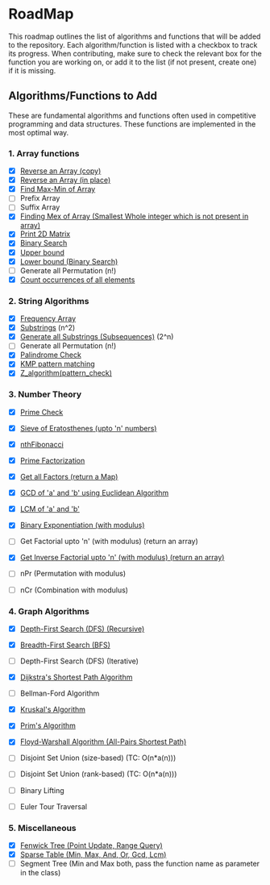 # RoadMap
This roadmap outlines the list of algorithms and functions that will be added to the repository. Each algorithm/function is listed with a checkbox to track its progress. When contributing, make sure to check the relevant box for the function you are working on, or add it to the list (if not present, create one) if it is missing.

## Algorithms/Functions to Add
These are fundamental algorithms and functions often used in competitive programming and data structures. These functions are implemented in the most optimal way. 

### 1. Array functions
- [x] [Reverse an Array (copy)](Array_Functions/Reverse_an_Array)
- [x] [Reverse an Array (in place)](Array_Functions/Reversing_an_array(in_place))
- [x] [Find Max-Min of Array](Array_Functions/Min_Max_Functions)
- [ ] Prefix Array
- [ ] Suffix Array
- [x] [Finding Mex of Array (Smallest Whole integer which is not present in array)](Array_Functions/Finding_Mex)
- [x] [Print 2D Matrix](Array_Functions/Print_2D_Matrix)
- [x] [Binary Search](Array_Functions/Binary_Search)
- [x] [Upper bound](Array_Functions/Upper_Bound)
- [x] [Lower bound (Binary Search)](Array_Functions/Lower_Bound_Binary_Search)
- [ ] Generate all Permutation (n!)
- [x] [Count occurrences of all elements](Array_Functions/Count_Occurence) 

### 2. String Algorithms
- [x] [Frequency Array](String_Functions/Frequency_Array)
- [X] [Substrings](String_Functions/Substrings) (n^2)
- [x] [Generate all Substrings (Subsequences)](String_Functions/Subsequences) (2^n)
- [ ] Generate all Permutation (n!)
- [x] [Palindrome Check](String_Functions/Palindrome_Check)
- [x] [KMP pattern matching](String_Functions/KMP_pattern_matching)
- [x] [Z_algorithm(pattern_check)](String_Functions/Z_algorithm(pattern_check))
### 3. Number Theory
- [x] [Prime Check](Number_Theory_Functions/Prime_Check)
- [x] [Sieve of Eratosthenes (upto 'n' numbers)](Number_Theory_Functions/Sieve_Of_Eratosthenes)
- [x] [nthFibonacci](Number_Theory_Functions/nthFibonacci)
- [x] [Prime Factorization](Number_Theory_Functions/Prime_Factorization)
- [x] [Get all Factors (return a Map)](Number_Theory_Functions/Get_Factors)
- [x] [GCD of 'a' and 'b' using Euclidean Algorithm](Number_Theory_Functions/GCD_Using_Euclidean_Algorithm)
- [x] [LCM of 'a' and 'b'](Number_Theory_Functions/LCM_of_a_and_b)
- [x] [Binary Exponentiation (with modulus)](Number_Theory_Functions/Binary_exponentiation_(with_modulus))
- [ ] Get Factorial upto 'n' (with modulus) (return an array)
- [x] [Get Inverse Factorial upto 'n' (with modulus) (return an array)](Number_Theory_Functions/computeInverseFactorials)
- [ ] nPr (Permutation with modulus)
- [ ] nCr (Combination with modulus)


### 4. Graph Algorithms
- [x] [Depth-First Search (DFS) (Recursive)](Graph_Functions/DFS_Recursion)
- [x] [Breadth-First Search (BFS)](Graph_Functions/BFS_Recursion)
- [ ] Depth-First Search (DFS) (Iterative)
- [x] [Dijkstra's Shortest Path Algorithm](Graph_Functions/Dijkstra_s)
- [ ] Bellman-Ford Algorithm
- [x] [Kruskal's Algorithm](Graph_Functions/Kruskal_s)
- [x] [Prim's Algorithm](Graph_Functions/Prim_s)
- [x] [Floyd-Warshall Algorithm (All-Pairs Shortest Path)](Graph_Functions/Floyd_Warshall)
- [ ] Disjoint Set Union (size-based) (TC: O(n*a(n)))
- [ ] Disjoint Set Union (rank-based) (TC: O(n*a(n)))
- [ ] Binary Lifting
- [ ] Euler Tour Traversal


### 5. Miscellaneous
- [x] [Fenwick Tree (Point Update, Range Query)](Miscellaneous_Functions/Fenwick_Tree)
- [x] [Sparse Table (Min, Max, And, Or, Gcd, Lcm)](Miscellaneous_Functions/Sparse_Table)
- [ ] Segment Tree (Min and Max both, pass the function name as parameter in the class)
